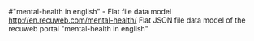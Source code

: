 #"mental-health in english" - Flat file data model
http://en.recuweb.com/mental-health/
Flat JSON file data model of the recuweb portal "mental-health in english"
